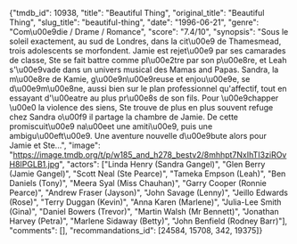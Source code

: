 {"tmdb_id": 10938, "title": "Beautiful Thing", "original_title": "Beautiful Thing", "slug_title": "beautiful-thing", "date": "1996-06-21", "genre": "Com\u00e9die / Drame / Romance", "score": "7.4/10", "synopsis": "Sous le soleil exactement, au sud de Londres, dans la cit\u00e9 de Thamesmead, trois adolescents se morfondent. Jamie est rejet\u00e9 par ses camarades de classe, Ste se fait battre comme pl\u00e2tre par son p\u00e8re, et Leah s'\u00e9vade dans un univers musical des Mamas and Papas.  Sandra, la m\u00e8re de Kamie, g\u00e9n\u00e9reuse et enjou\u00e9e, se d\u00e9m\u00e8ne, aussi bien sur le plan professionnel qu'affectif, tout en essayant d'\u00eatre au plus pr\u00e8s de son fils. Pour \u00e9chapper \u00e0 la violence des siens, Ste trouve de plus en plus souvent refuge chez Sandra o\u00f9 il partage la chambre de Jamie. De cette promiscuit\u00e9 na\u00eet une amiti\u00e9, puis une ambigu\u00eft\u00e9.  Une aventure nouvelle d\u00e9bute alors pour Jamie et Ste...", "image": "https://image.tmdb.org/t/p/w185_and_h278_bestv2/8mhhpt7NxIhTI3ziROvH8IPGLB1.jpg", "actors": ["Linda Henry (Sandra Gangel)", "Glen Berry (Jamie Gangel)", "Scott Neal (Ste Pearce)", "Tameka Empson (Leah)", "Ben Daniels (Tony)", "Meera Syal (Miss Chauhan)", "Garry Cooper (Ronnie Pearce)", "Andrew Fraser (Jayson)", "John Savage (Lenny)", "Jeillo Edwards (Rose)", "Terry Duggan (Kevin)", "Anna Karen (Marlene)", "Julia-Lee Smith (Gina)", "Daniel Bowers (Trevor)", "Martin Walsh (Mr Bennett)", "Jonathan Harvey (Petra)", "Marlene Sidaway (Betty)", "John Benfield (Rodney Barr)"], "comments": [], "recommandations_id": [24584, 15708, 342, 19375]}